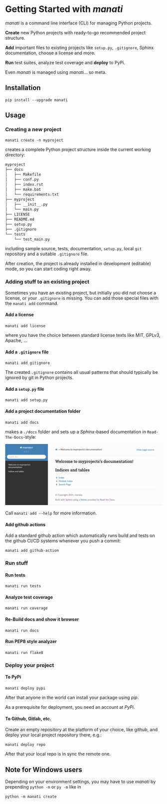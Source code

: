 # Getting Started with *manati*

*manati* is a command line interface (CLI) for managing Python projects.

**Create** new Python projects with ready-to-go recommended project structure. 

**Add** important files to existing projects
like `setup.py`, `.gitignore`, Sphinx documentation, choose a license and more.

**Run** test suites, analyze test coverage and **deploy** to PyPi.

Even *manati* is managed using *manati*... so meta.

## Installation

```
pip install --upgrade manati
```

## Usage

### Creating a new project

```
manati create -n myproject
```

creates a complete Python project structure inside the current working directory:

```
myproject
├── docs
│   ├── Makefile
│   ├── conf.py
│   ├── index.rst
│   ├── make.bat
│   └── requirements.txt
├── myproject
│   ├── __init__.py
│   └── main.py
├── LICENSE
├── README.md
├── setup.py
├── .gitignore
└── tests
    └── test_main.py
```

including sample source,
tests, documentation, `setup.py`, local `git` repository and a
suitable `.gitignore` file.

After creation, the project is already installed in development (editable) mode, so you can start coding right away.


### Adding stuff to an existing project

Sometimes you have an existing project, but initially you did not choose a license,
or your `.gitignore` is missing. You can add those special files with the `manati add` command.

#### Add a license

```
manati add license
```

where you have the choice between standard license texts like MIT, GPLv3, Apache, ... 

#### Add a `.gitignore` file

```
manati add gitignore
```

The created `.gitignore` contains all usual patterns that should typically be ignored
by git in Python projects.

#### Add a `setup.py` file

```
manati add setup.py 
```

#### Add a project documentation folder

```
manati add docs
```

makes a `./docs` folder and sets up a *Sphinx*-based documentation in `Read-The-Docs`-style:

![generated docs](images/docs-small.png)

Call `manati add --help` for more information.

#### Add github actions

Add a standard github action which automatically runs build and tests
on the github CI/CD systems whenever you push a commit:

```
manati add github-action
```  

### Run stuff

#### Run tests

```
manati run tests
```

#### Analyze test coverage

```
manati run coverage
```

#### Re-Build docs and show it browser

```
manati run docs
``` 

#### Run PEP8 style analyzer

```
manati run flake8
```

### Deploy your project


#### To PyPi

```
manati deploy pypi
```

After that anyone in the world can install your package using *pip*.

As a prerequisite for deployment, you need an account at *PyPi*.

#### To Github, Gitlab, etc.

Create an empty repository at the platform of your choice, like github, and 
deploy your local project repository there, e.g.:

```
manati deploy repo
```

After that your local repo is in sync the remote one.

## Note for Windows users

Depending on your environment settings, you may have to use *manati* by prepending `python -m` or `py -m` like in

```
python -m manati create
```
